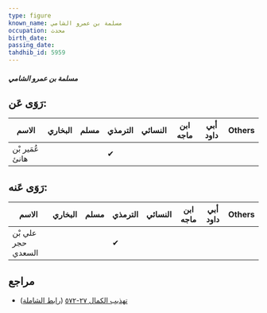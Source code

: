 ```yaml
---
type: figure
known_name: مسلمة بن عمرو الشامي
occupation: محدث
birth_date:
passing_date:
tahdhib_id: 5959
---
```

##### مسلمة بن عمرو الشامي

## رَوَى عَن:
| الاسم           | البخاري | مسلم | الترمذي | النسائي | ابن ماجه | أبي داود | Others |
| --------------- | ------- | ---- | ------- | ------- | -------- | -------- | ------ |
| عُمَير بْن هانئ |         |      | ✔       |         |          |          |        |
## رَوَى عَنه:
| الاسم              | البخاري | مسلم | الترمذي | النسائي | ابن ماجه | أبي داود | Others |
| ------------------ | ------- | ---- | ------- | ------- | -------- | -------- | ------ |
| علي بْن حجر السعدي |         |      | ✔       |         |          |          |        |
## مراجع
- [تهذيب الكمال ٢٧-٥٧٢](obsidian://open?vault=Tahdhib-al-Kamal&file=Figures/٥٩٥٩-مسلمة%20بن%20عمرو%20الشامي) ([رابط الشاملة](https://shamela.ws/book/3722/14961))